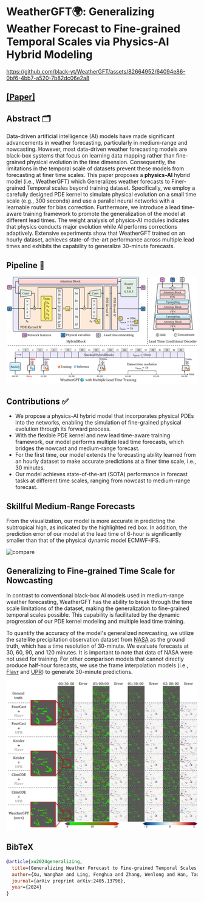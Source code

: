 # WeatherGFT🌍: Generalizing Weather Forecast to Fine-grained Temporal Scales via Physics-AI Hybrid Modeling

https://github.com/black-yt/WeatherGFT/assets/82664952/64094e86-0bf6-4bb7-a520-7b82dc06e2a8

## [[Paper]](https://arxiv.org/pdf/2405.13796)

## Abstract 🗂️

Data-driven artificial intelligence (AI) models have made significant advancements in weather forecasting, particularly in medium-range and nowcasting. However, most data-driven weather forecasting models are black-box systems that focus on learning data mapping rather than fine-grained physical evolution in the time dimension. Consequently, the limitations in the temporal scale of datasets prevent these models from forecasting at finer time scales. This paper proposes a **physics-AI** hybrid model (i.e., WeatherGFT) which Generalizes weather forecasts to Finer-grained Temporal scales beyond training dataset. Specifically, we employ a carefully designed PDE kernel to simulate physical evolution on a small time scale (e.g., 300 seconds) and use a parallel neural networks with a learnable router for bias correction. Furthermore, we introduce a lead time-aware training framework to promote the generalization of the model at different lead times. The weight analysis of physics-AI modules indicates that physics conducts major evolution while AI performs corrections adaptively. Extensive experiments show that WeatherGFT trained on an hourly dataset, achieves state-of-the-art performance across multiple lead times and exhibits the capability to generalize 30-minute forecasts.

## Pipeline 🧭

![Pipeline](assets/pipeline.png)

## Contributions ✅

* We propose a physics-AI hybrid model that incorporates physical PDEs into the networks, enabling the simulation of fine-grained physical evolution through its forward process.
* With the flexible PDE kernel and new lead time-aware training framework, our model performs multiple lead time forecasts, which bridges the nowcast and medium-range forecast.
* For the first time, our model extends the forecasting ability learned from an hourly dataset to make accurate predictions at a finer time scale, i.e., 30 minutes.
* Our model achieves state-of-the-art (SOTA) performance in forecast tasks at different time scales, ranging from nowcast to medium-range forecast.

## Skillful Medium-Range Forecasts

From the visualization, our model is more accurate in predicting the subtropical high, as indicated by the highlighted red box. In addition, the prediction error of our model at the lead time of 6-hour is significantly smaller than that of the physical dynamic model ECMWF-IFS. 

![compare](assets/compare.png)

## Generalizing to Fine-grained Time Scale for Nowcasting

In contrast to conventional black-box AI models used in medium-range weather forecasting, WeatherGFT has the ability to break through the time scale limitations of the dataset, making the generalization to fine-grained temporal scales possible. This capability is facilitated by the dynamic progression of our PDE kernel modeling and multiple lead time training.

To quantify the accuracy of the model's generalized nowcasting, we utilize the satellite precipitation observation dataset from [NASA](https://disc.gsfc.nasa.gov/) as the ground truth, which has a time resolution of 30-minute. We evaluate forecasts at 30, 60, 90, and 120 minutes. It is important to note that data of NASA were not used for training. For other comparison models that cannot directly produce half-hour forecasts, we use the frame interpolation models (i.e., [Flavr](https://github.com/tarun005/FLAVR) and [UPR](https://github.com/srcn-ivl/UPR-Net)) to generate 30-minute predictions.

![compare](assets/tp.png)


## BibTeX

```bibtex
@article{xu2024generalizing,
  title={Generalizing Weather Forecast to Fine-grained Temporal Scales via Physics-AI Hybrid Modeling},
  author={Xu, Wanghan and Ling, Fenghua and Zhang, Wenlong and Han, Tao and Chen, Hao and Ouyang, Wanli and Bai, Lei},
  journal={arXiv preprint arXiv:2405.13796},
  year={2024}
}
```